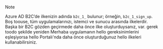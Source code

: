 > [!NOTE]
> Azure AD B2C’de ilkenizin adında `b2c_1_` bulunur; örneğin, `b2c_1_sign_up`.  Boş toouse, tüm uygulamalarınızı, istemci ve sunucu arasında ilkelerdir.  Başka bir B2C gözden geçirmede daha önce ilke oluşturduysanız, var. gerek toodo şekilde yeniden Merhaba uygulamanın hello gereksinimlerini eşleşiyorsa hello Portalı'nda daha önce oluşturduğunuz hello ilkeleri kullanabilirsiniz.
> 
> 

